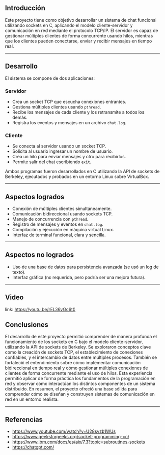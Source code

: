

## Introducción

Este proyecto tiene como objetivo desarrollar un sistema de chat funcional utilizando sockets en C, aplicando el modelo cliente-servidor y comunicación en red mediante el protocolo TCP/IP. 
El servidor es capaz de gestionar múltiples clientes de forma concurrente usando hilos, mientras que los clientes pueden conectarse, enviar y recibir mensajes en tiempo real.

---

## Desarrollo

El sistema se compone de dos aplicaciones:

### Servidor

- Crea un socket TCP que escucha conexiones entrantes.
- Gestiona múltiples clientes usando `pthread`.
- Recibe los mensajes de cada cliente y los retransmite a todos los demás.
- Registra los eventos y mensajes en un archivo `chat.log`.

### Cliente

- Se conecta al servidor usando un socket TCP.
- Solicita al usuario ingresar un nombre de usuario.
- Crea un hilo para enviar mensajes y otro para recibirlos.
- Permite salir del chat escribiendo `exit`.

Ambos programas fueron desarrollados en C utilizando la API de sockets de Berkeley, ejecutados y probados en un entorno Linux sobre VirtualBox.

---

## Aspectos logrados

- Conexión de múltiples clientes simultáneamente.
- Comunicación bidireccional usando sockets TCP.
- Manejo de concurrencia con `pthread`.
- Registro de mensajes y eventos en `chat.log`.
- Compilación y ejecución en máquina virtual Linux.
- Interfaz de terminal funcional, clara y sencilla.

---

## Aspectos no logrados

- Uso de una base de datos para persistencia avanzada (se usó un log de texto).
- Interfaz gráfica (no requerida, pero podría ser una mejora futura).

---

## Video

link: https://youtu.be/rEL36vGc6t0

## Conclusiones

El desarrollo de este proyecto permitió comprender de manera profunda el funcionamiento de los sockets en C bajo el modelo cliente-servidor, utilizando la API de sockets de Berkeley. Se exploraron conceptos clave como la creación de sockets TCP, el establecimiento de conexiones confiables, y el intercambio de datos entre múltiples procesos.
También se fortaleció el entendimiento sobre cómo implementar comunicación bidireccional en tiempo real y cómo gestionar múltiples conexiones de clientes de forma concurrente mediante el uso de hilos. Esta experiencia permitió aplicar de forma práctica los fundamentos de la programación en red y observar cómo interactúan los distintos componentes de un sistema distribuido.
En resumen, el proyecto ofreció una base sólida para comprender cómo se diseñan y construyen sistemas de comunicación en red en un entorno realista.


---

## Referencias

- https://www.youtube.com/watch?v=U28svzb1WUs
- https://www.geeksforgeeks.org/socket-programming-cc/
- https://www.ibm.com/docs/es/aix/7.3?topic=subroutines-sockets
- https://chatgpt.com/
